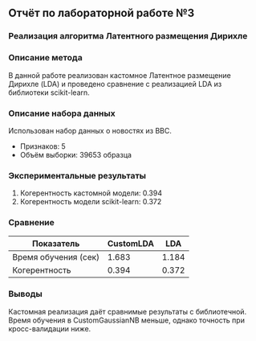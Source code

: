 ## Отчёт по лабораторной работе №3

### Реализация алгоритма Латентного размещения Дирихле

### Описание метода

В данной работе реализован кастомное Латентное размещение Дирихле (LDA) и проведено сравнение с реализацией LDA из библиотеки scikit-learn.

### Описание набора данных
Использован набор данных о новостях из BBC.

- Признаков: 5
 - Объём выборки: 39653 образца

### Экспериментальные результаты

1. Когерентность кастомной модели: 0.394
2. Когерентность модели scikit-learn: 0.372

### Сравнение

| Показатель           | 	CustomLDA | 	LDA  |
|----------------------|------------|-------|
| Время обучения (сек) | 	1.683	    | 1.184 |
| Когерентность	       | 0.394	     | 0.372 |

### Выводы

Кастомная реализация даёт сравнимые результаты с библиотечной.
Время обучения в CustomGaussianNB меньше, однако точность при кросс-валидации ниже.